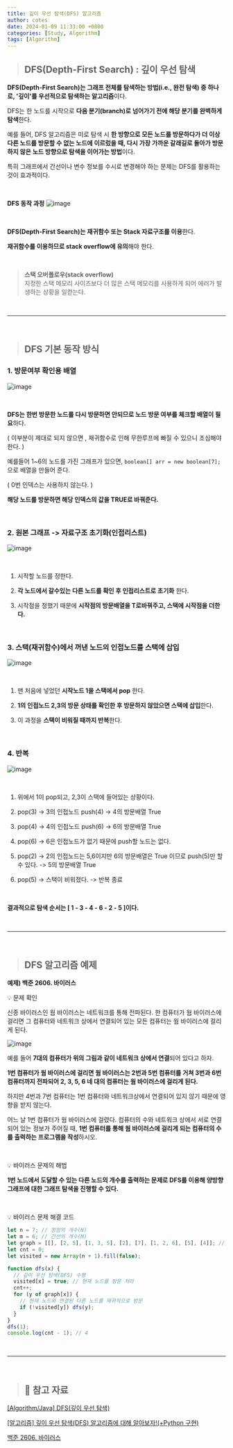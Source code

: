 ```yaml
---
title: 깊이 우선 탐색(DFS) 알고리즘
author: cotes
date: 2024-01-09 11:33:00 +0800
categories: [Study, Algorithm]
tags: [Algorithm]
---
```


> ## DFS(Depth-First Search) : 깊이 우선 탐색

**DFS(Depth-First Search)는 그래프 전체를 탐색하는 방법(i.e., 완전 탐색) 중 하나로, '깊이'를 우선적으로 탐색하는 알고리즘**이다.

DFS는 한 노드를 시작으로 **다음 분기(branch)로 넘어가기 전에 해당 분기를 완벽하게 탐색**한다.

예를 들어, DFS 알고리즘은 미로 탐색 시 **한 방향으로 모든 노드를 방문하다가 더 이상 다른 노드를 방문할 수 없는 노드에 이르렀을 때, 다시 가장 가까운 갈래길로 돌아가 방문하지 않은 노드 방향으로 탐색을 이어가는 방법**이다.

특히 그래프에서 간선이나 변수 정보를 수시로 변경해야 하는 문제는 DFS를 활용하는 것이 효과적이다.

<br/>

**DFS 동작 과정**
![image](https://github.com/hajung00/Algorithm/assets/66300154/514527d5-820c-4721-862f-0a055f23aa0e)

<br/>

**DFS(Depth-First Search)는 재귀함수 또는 Stack 자료구조를 이용**한다.

**재귀함수를 이용하므로 stack overflow에 유의**해야 한다.

<br/>

> **스택 오버플로우(stack overflow)**<br/>
> 지정한 스택 메모리 사이즈보다 더 많은 스택 메모리를 사용하게 되어 에러가 발생하는 상황을 일컫는다.

<br/>

---

<br/>

> ## DFS 기본 동작 방식

### 1. 방문여부 확인용 배열

![image](https://github.com/hajung00/Algorithm/assets/66300154/535c8d8f-1239-4c47-b5c0-627aca7bd95f)

<br/>

**DFS는 한번 방문한 노드를 다시 방문하면 안되므로 노드 방문 여부를 체크할 배열이 필요**하다.

( 이부분이 제대로 되지 않으면 , 재귀함수로 인해 무한루프에 빠질 수 있으니 조심해야 한다. )

예를들어 1~6의 노드를 가진 그래프가 있으면, `boolean[] arr = new boolean[7];` 으로 배열을 만들어 준다.

( 0번 인덱스는 사용하지 않는다. )

**해당 노드를 방문하면 해당 인덱스의 값을 TRUE로 바꿔준다.**

<br/>

### 2. 원본 그래프 -> 자료구조 초기화(인접리스트)

![image](https://github.com/hajung00/Algorithm/assets/66300154/5755746d-db8a-4337-aa48-0dea32427831)

<br/>

1. 시작할 노드를 정한다.

2. **각 노드에서 갈수있는 다른 노드를 확인 후 인접리스트로 초기화** 한다.

3. 시작점을 정했기 때문에 **시작점의 방문배열을 T로바꿔주고, 스택에 시작점을 더한다.**

<br/>

### 3. 스택(재귀함수)에서 꺼낸 노드의 인접노드를 스택에 삽입

![image](https://github.com/hajung00/Algorithm/assets/66300154/069be2de-a78d-4f99-bb8b-0a6a5643a06d)

<br/>

1. 맨 처음에 넣었던 **시작노드 1을 스택에서 pop** 한다.

2. **1의 인접노드 2,3의 방문 상태를 확인한 후 방문하지 않았으면 스택에 삽입**한다.

3. 이 과정을 **스택이 비워질 때까지 반복**한다.

<br/>

### 4. 반복

![image](https://github.com/hajung00/Algorithm/assets/66300154/9972abdc-0691-4ef7-b5d2-de01b472e2bc)

<br/>

1. 위에서 1이 pop되고, 2,3이 스택에 들어있는 상황이다.

2. pop(3) -> 3의 인접노드 push(4) -> 4의 방문배열 True

3. pop(4) -> 4의 인접노드 push(6) -> 6의 방문배열 True

4. pop(6) -> 6은 인접노드가 없기 때문에 push할 노드는 없다.

5. pop(2) -> 2의 인접노드는 5,6이지만 6의 방문배열은 True 이므로 push(5)만 할수 있다. -> 5의 방문배열 True

6. pop(5) -> 스택이 비워졌다. -> 반복 종료

<br/>

**결과적으로 탐색 순서는 [ 1 - 3 - 4 - 6 - 2 - 5 ]이다.**

<br/>

---

<br/>

> ## DFS 알고리즘 예제

**예제) 백준 2606. 바이러스**

💡 문제 확인

신종 바이러스인 웜 바이러스는 네트워크를 통해 전파된다. 한 컴퓨터가 웜 바이러스에 걸리면 그 컴퓨터와 네트워크 상에서 연결되어 있는 모든 컴퓨터는 웜 바이러스에 걸리게 된다.

![image](https://github.com/hajung00/Algorithm/assets/66300154/e6f8937d-dd08-4e83-b53b-b429742da51b)

예를 들어 **7대의 컴퓨터가 위의 그림과 같이 네트워크 상에서 연결**되어 있다고 하자.

**1번 컴퓨터가 웜 바이러스에 걸리면 웜 바이러스는 2번과 5번 컴퓨터를 거쳐 3번과 6번 컴퓨터까지 전파되어 2, 3, 5, 6 네 대의 컴퓨터는 웜 바이러스에 걸리게 된다.**

하지만 4번과 7번 컴퓨터는 1번 컴퓨터와 네트워크상에서 연결되어 있지 않기 때문에 영향을 받지 않는다.

어느 날 1번 컴퓨터가 웜 바이러스에 걸렸다. 컴퓨터의 수와 네트워크 상에서 서로 연결되어 있는 정보가 주어질 때, **1번 컴퓨터를 통해 웜 바이러스에 걸리게 되는 컴퓨터의 수를 출력하는 프로그램을 작성**하시오.

<br/>

💡 바이러스 문제의 해법

**1번 노드에서 도달할 수 있는 다른 노드의 개수를 출력하는 문제로 DFS를 이용해 양방향 그래프에 대한 그래프 탐색을 진행할 수 있다.**

<br/>

💡 바이러스 문제 해결 코드

```javascript
let n = 7; // 정점의 개수(N)
let m = 6; // 간선의 개수(M)
let graph = [[], [2, 5], [1, 3, 5], [2], [7], [1, 2, 6], [5], [4]]; // 그래프 정보 입력
let cnt = 0;
let visited = new Array(n + 1).fill(false);

function dfs(x) {
  // 깊이 우선 탐색(DFS) 수행
  visited[x] = true; // 현재 노드를 방문 처리
  cnt++;
  for (y of graph[x]) {
    // 현재 노드와 연결된 다른 노드를 재귀적으로 방문
    if (!visited[y]) dfs(y);
  }
}
dfs(1);
console.log(cnt - 1); // 4
```

<br/>

---

<br/>

> ## 📑 참고 자료

[[Algorithm/Java] DFS(깊이 우선 탐색)](<https://innovation123.tistory.com/71#DFS(Depth-First%20Search)%20%3A%20%EA%B9%8A%EC%9D%B4%20%EC%9A%B0%EC%84%A0%20%ED%83%90%EC%83%89-1>)

[[알고리즘] 깊이 우선 탐색(DFS) 알고리즘에 대해 알아보자!(+Python 구현)](https://heytech.tistory.com/55)

[백준 2606. 바이러스 ](acmicpc.net/problem/2606)
